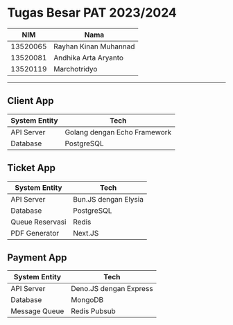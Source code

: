 # Tugas Besar PAT 2023/2024


NIM | Nama
--- | --- 
13520065 | Rayhan Kinan Muhannad
13520081 | Andhika Arta Aryanto
13520119 | Marchotridyo

---

## Client App
System Entity | Tech
--- | --- 
API Server | Golang dengan Echo Framework
Database | PostgreSQL


## Ticket App
System Entity | Tech
--- | --- 
API Server | Bun.JS dengan Elysia
Database | PostgreSQL
Queue Reservasi | Redis
PDF Generator | Next.JS

## Payment App
System Entity | Tech
--- | --- 
API Server | Deno.JS dengan Express
Database | MongoDB
Message Queue | Redis Pubsub
